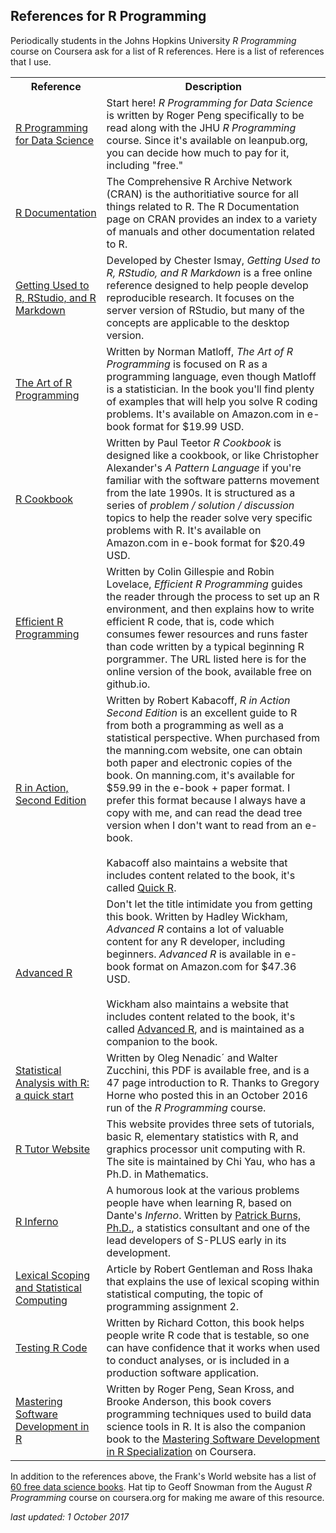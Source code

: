 ## References for R Programming

Periodically students in the Johns Hopkins University *R Programming* course on Coursera ask for a list of R references. Here is a list of references that I use.

<table>
<tr><th>Reference</th><th>Description</th></tr>

<tr><td><a href="https://leanpub.com/rprogramming"> R Programming for Data Science </a></td><td>Start here! <em>R Programming for Data Science</em> is written by Roger Peng specifically to be read along with the JHU <em>R Programming</em> course. Since it's available on leanpub.org, you can decide how much to pay for it, including "free." </td></tr>
<tr><td><a href="https://cran.r-project.org/manuals.html"> R Documentation</a></td><td>The Comprehensive R Archive Network (CRAN) is the authoritiative source for all things related to R. The R Documentation page on CRAN provides an index to a variety of manuals and other documentation related to R. </td></tr>
<tr><td><a href="http://bit.ly/2x6Rf0y"> Getting Used to R, RStudio, and R Markdown</a></td><td>Developed by Chester Ismay, <em>Getting Used to R, RStudio, and R Markdown</em> is a free online reference designed to help people develop reproducible research. It focuses on the server version of RStudio, but many of the concepts are applicable to the desktop version. 
</td></tr>  

<tr><td><a href="http://www.amazon.com/Art-Programming-Statistical-Software-Design/dp/1593273843/ref=sr_1_1?ie=UTF8&qid=1464579557&sr=8-1&keywords=the+art+of+R+programming"> The Art of R Programming </a></td><td>Written by Norman Matloff, <em>The Art of R Programming</em> is focused on R as a programming language, even though Matloff is a statistician. In the book you'll find plenty of examples that will help you solve R coding problems. It's available on Amazon.com in e-book format for $19.99 USD. </td></tr>
<tr><td><a href="https://www.amazon.com/Cookbook-OReilly-Cookbooks-Paul-Teetor-ebook/dp/B004VB3UYW?ie=UTF8&keywords=r%20cookbook%20o%27reilly%20cookbooks&qid=1464579855&ref_=sr_1_1_twi_kin_2&s=books&sr=1-1"> R Cookbook </a></td><td>Written by Paul Teetor <em>R Cookbook</em> is designed like a cookbook, or like Christopher Alexander's <em>A Pattern Language</em> if you're familiar with the software patterns movement from the late 1990s. It is structured as a series of <em>problem / solution / discussion</em> topics to help the reader solve very specific problems with R. It's available on Amazon.com in e-book format for $20.49 USD. </td></tr>
<tr><td><a href="https://csgillespie.github.io/efficientR/caching-variables.html"> Efficient R Programming</a></td><td>Written by Colin Gillespie and Robin Lovelace, <em>Efficient R Programming</em> guides the reader through the process to set up an R environment, and then explains how to write efficient R code, that is, code which consumes fewer resources and runs faster than code written by a typical beginning R porgrammer. The URL listed here is for the online version of the book, available free on github.io. </td></tr>

<tr><td><a href="https://www.manning.com/books/r-in-action-second-edition"> R in Action, Second Edition </a></td><td>Written by Robert Kabacoff, <em>R in Action Second Edition</em> is an excellent guide to R from both a programming as well as a statistical perspective. When purchased from the manning.com website, one can obtain both paper and electronic copies of the book. On manning.com, it's available for $59.99 in the e-book + paper format. I prefer this format because I always have a copy with me, and can read the dead tree version when I don't want to read from an e-book.<br><br> Kabacoff also maintains a website that includes content related to the book, it's called <a href="http://www.statmethods.net">Quick R</a>. </td></tr>

<tr><td><a href="http://adv-r.had.co.nz"> Advanced R </a></td><td>Don't let the title intimidate you from getting this book. Written by Hadley Wickham, <em>Advanced R</em> contains a lot of valuable content for any R developer, including beginners. <em>Advanced R</em> is available in e-book format on Amazon.com for $47.36 USD.<br><br> Wickham also maintains a website that includes content related to the book, it's called <a href="http://bit.ly/2wlKuml">Advanced R</a>, and is maintained as a companion to the book. </td></tr>
<tr><td><a href="http://bit.ly/2jjIUQN"> Statistical Analysis with R: a quick start </a></td><td> Written by Oleg Nenadic´ and Walter Zucchini, this PDF is available free, and is a 47 page introduction to R. Thanks to Gregory Horne who posted this in an October 2016 run of the <em>R Programming</em> course. </td></tr>
<tr><td><a href="http://bit.ly/2vwTj0Z"> R Tutor Website </a></td><td>This website provides three sets of tutorials, basic R, elementary statistics with R, and graphics processor unit computing with R. The site is maintained by Chi Yau, who has a Ph.D. in Mathematics. </td></tr>
<tr><td><a href="http://bit.ly/2wWjXht"> R Inferno </a></td><td>A humorous look at the various problems people have when learning R, based on Dante's <em>Inferno</em>. Written by <a href="http://www.burns-stat.com/about-burns-statistics/"> Patrick Burns, Ph.D.</a>, a statistics consultant and one of the lead developers of S-PLUS early in its development. </td></tr>
<tr><td><a href="http://bit.ly/2cmqAPy"> Lexical Scoping and Statistical Computing </a></td><td>Article by Robert Gentleman and Ross Ihaka that explains the use of lexical scoping within statistical computing, the topic of programming assignment 2. </td></tr>

<tr><td><a href="https://www.amazon.com/Testing-Code-Chapman-Hall-CRC-ebook/dp/B01N6Y5GAJ/ref=sr_1_1?s=digital-text&ie=UTF8&qid=1489888218&sr=1-1&keywords=testing+r+code"> Testing R Code</a></td><td>Written by Richard Cotton, this book helps people write R code that is testable, so one can have confidence that it works when used to conduct analyses, or is included in a production software application.
</td></tr>
<tr><td><a href="https://leanpub.com/msdr">Mastering Software Development in R</a> </td><td>Written by Roger Peng, Sean Kross, and Brooke Anderson, this book covers programming techniques used to build data science tools in R. It is also the companion book to the <a href="https://www.coursera.org/specializations/r"> Mastering Software Development in R Specialization</a>  on Coursera. </td></tr>  
</table>

In addition to the references above, the Frank's World website has a list of [60 free data science books](http://bit.ly/2bFDN6s). Hat tip to Geoff Snowman from the August *R Programming* course on coursera.org for making me aware of this resource.

*last updated: 1 October 2017*
